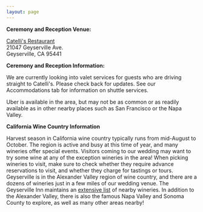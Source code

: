 ```yaml
---
layout: page
---
```

__Ceremony and Reception Venue:__

[Catelli's Restaurant](www.mycatellis.com)  
21047 Geyserville Ave.  
Geyserville, CA 95441  

__Ceremony and Reception Information:__

We are currently looking into valet services for guests who are driving straight to Catelli's. Please check back for updates. See our Accommodations tab for information on shuttle services.

Uber is available in the area, but may not be as common or as readily available as in other nearby places such as San Francisco or the Napa Valley. 

__California Wine Country Information__

Harvest season in California wine country typically runs from mid-August to October. The region is active and busy at this time of year, and many wineries offer special events. Visitors coming to our wedding may want to try some wine at any of the exception wineries in the area! When picking wineries to visit, make sure to check whether they require advance reservations to visit, and whether they charge for tastings or tours. Geyserville is in the Alexander Valley region of wine country, and there are a dozens of wineries just in a few miles of our wedding venue. The Geyserville Inn maintains an [extensive list](http://www.geyservilleinn.com/attractions-en.html) of nearby wineries. In addition to the Alexander Valley, there is also the famous Napa Valley and Sonoma County to explore, as well as many other areas nearby! 